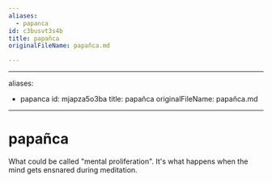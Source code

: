 ```yaml
---
aliases:
  - papanca
id: c3busvt3s4b
title: papañca
originalFileName: papañca.md

---
```


---
aliases:
  - papanca
id: mjapza5o3ba
title: papañca
originalFileName: papañca.md

---

# papañca

What could be called "mental proliferation". It's what happens when the mind gets ensnared during meditation.
